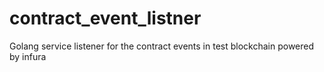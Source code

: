 # contract_event_listner
Golang service listener for the contract events in test blockchain powered by infura
